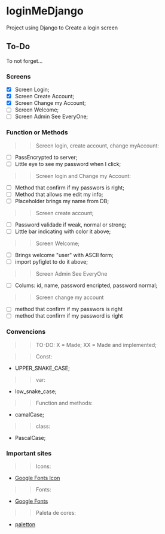 # loginMeDjango
Project using Django to Create a login screen

## To-Do
To not forget...

### Screens
- [x] Screen Login;
- [x] Screen Create Account;
- [x] Screen Change my Account;
- [ ] Screen Welcome;
- [ ] Screen Admin See EveryOne;

### Function or Methods
>> Screen login, create account, change myAccount:
- [ ] PassEncrypted to server;
- [ ] Little eye to see my password when I click;

>> Screen login and Change my Account:
- [ ] Method that confirm if my passwors is right;
- [ ] Method that allows me edit my info;
- [ ] Placeholder brings my name from DB;

>> Screen create account;
- [ ] Password validade if weak, normal or strong;
- [ ] Little bar indicating with color it above;

>> Screen Welcome;
- [ ] Brings welcome "user" with ASCII form;
- [ ] import pyfiglet to do it above;

>> Screen Admin See EveryOne
- [ ] Colums: id, name, password encripted, password normal;

>> Screen change my account
- [ ] method that confirm if my passwors is right
- [ ] method that confirm if my password is right 

### Convencions
>> TO-DO:
X = Made;
XX = Made and implemented;

>> Const:
- UPPER_SNAKE_CASE;

>> var:
- low_snake_case;

>> Function and methods:
- camalCase;

>> class:
- PascalCase;

### Important sites
>> Icons:
- [Google Fonts Icon](https://fonts.google.com/icons)

>> Fonts:
- [Google Fonts](https://fonts.google.com/)

>> Paleta de cores:
- [paletton](https://paletton.com/#uid=33q160kJ+jCvZsNCBnOQDeQWv8W)